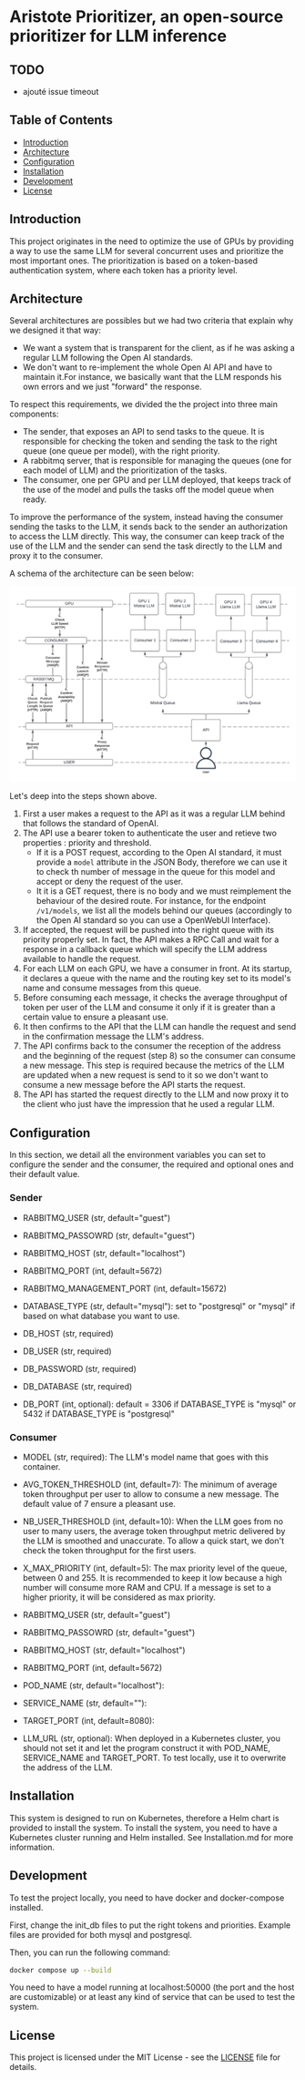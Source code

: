 # Aristote Prioritizer, an open-source prioritizer for LLM inference

## TODO
- ajouté issue timeout

## Table of Contents

- [Introduction](#introduction)
- [Architecture](#architecture)
- [Configuration](#configuration)
- [Installation](#installation)
- [Development](#development)
- [License](#license)

## Introduction

This project originates in the need to optimize the use of GPUs by providing a way to use the same LLM for several concurrent uses and prioritize the most important ones. The prioritization is based on a token-based authentication system, where each token has a priority level.

## Architecture

Several architectures are possibles but we had two criteria that explain why we designed it that way:
- We want a system that is transparent for the client, as if he was asking a regular LLM following the Open AI standards.
- We don't want to re-implement the whole Open AI API and have to maintain it.For instance, we basically want that the LLM responds his own errors and we just "forward" the response.

To respect this requirements, we divided the the project into three main components:

- The sender, that exposes an API to send tasks to the queue. It is responsible for checking the token and sending the task to the right queue (one queue per model), with the right priority.
- A rabbitmq server, that is responsible for managing the queues (one for each model of LLM) and the prioritization of the tasks.
- The consumer, one per GPU and per LLM deployed, that keeps track of the use of the model and pulls the tasks off the model queue when ready.

To improve the performance of the system, instead having the consumer sending the tasks to the LLM, it sends back to the sender an authorization to access the LLM directly. This way, the consumer can keep track of the use of the LLM and the sender can send the task directly to the LLM and proxy it to the consumer.

A schema of the architecture can be seen below:

![Architecture](./architecture.png)

Let's deep into the steps shown above. 

1. First a user makes a request to the API as it was a regular LLM behind that follows the standard of OpenAI.
2. The API use a bearer token to authenticate the user and retieve two properties : priority and threshold.
    - If it is a POST request, according to the Open AI standard, it must provide a `model` attribute in the JSON Body, therefore we can use it to check th number of message in the queue for this model and accept or deny the request of the user.
    - It it is a GET request, there is no body and we must reimplement the behaviour of the desired route. For instance, for the endpoint `/v1/models`, we list all the models behind our queues (accordingly to the Open AI standard so you can use a OpenWebUI Interface).
3. If accepted, the request will be pushed into the right queue with its priority properly set. In fact, the API makes a RPC Call and wait for a response in a callback queue which will specify the LLM address available to handle the request.
4. For each LLM on each GPU, we have a consumer in front. At its startup, it declares a queue with the name and the routing key set to its model's name and consume messages from this queue.
5. Before consuming each message, it checks the average throughput of token per user of the LLM and consume it only if it is greater than a certain value to ensure a pleasant use.
6. It then confirms to the API that the LLM can handle the request and send in the confirmation message the LLM's address.
7. The API confirms back to the consumer the reception of the address and the beginning of the request (step 8) so the consumer can consume a new message. This step is required because the metrics of the LLM are updated when a new request is send to it so we don't want to consume a new message before the API starts the request.
8. The API has started the request directly to the LLM and now proxy it to the client who just have the impression that he used a regular LLM.

## Configuration

In this section, we detail all the environment variables you can set to configure the sender and the consumer, the required and optional ones and their default value.

### Sender

- RABBITMQ_USER (str, default="guest")

- RABBITMQ_PASSOWRD (str, default="guest")

- RABBITMQ_HOST (str, default="localhost")

- RABBITMQ_PORT (int, default=5672)

- RABBITMQ_MANAGEMENT_PORT (int, default=15672)
- DATABASE_TYPE (str, default="mysql"): set to "postgresql" or "mysql" if based on what database you want to use.

- DB_HOST (str, required)

- DB_USER (str, required)

- DB_PASSWORD (str, required)

- DB_DATABASE (str, required)

- DB_PORT (int, optional): default = 3306 if DATABASE_TYPE is "mysql" or 5432 if DATABASE_TYPE is "postgresql"

### Consumer

- MODEL (str, required): The LLM's model name that goes with this container.

- AVG_TOKEN_THRESHOLD (int, default=7): The minimum of average token throughput per user to allow to consume a new message. The default value of 7 ensure a pleasant use.

- NB_USER_THRESHOLD (int, default=10): When the LLM goes from no user to many users, the average token throughput metric delivered by the LLM is smoothed and unaccurate. To allow a quick start, we don't check the token throughput for the first users.

- X_MAX_PRIORITY (int, default=5): The max priority level of the queue, between 0 and 255. It is recommended to keep it low because a high number will consume more RAM and CPU. If a message is set to a higher priority, it will be considered as max priority.

- RABBITMQ_USER (str, default="guest")

- RABBITMQ_PASSOWRD (str, default="guest")

- RABBITMQ_HOST (str, default="localhost")

- RABBITMQ_PORT (int, default=5672)

- POD_NAME (str, default="localhost"): 

- SERVICE_NAME (str, default=""): 

- TARGET_PORT (int, default=8080): 

- LLM_URL (str, optional): When deployed in a Kubernetes cluster, you should not set it and let the program construct it with POD_NAME, SERVICE_NAME and TARGET_PORT. To test locally, use it to overwrite the address of the LLM.


## Installation

This system is designed to run on Kubernetes, therefore a Helm chart is provided to install the system. To install the system, you need to have a Kubernetes cluster running and Helm installed. See Installation.md for more information.

## Development

To test the project locally, you need to have docker and docker-compose installed.

First, change the init_db files to put the right tokens and priorities. Example files are provided for both mysql and postgresql.

Then, you can run the following command:

```bash
docker compose up --build
```

You need to have a model running at localhost:50000 (the port and the host are customizable) or at least any kind of service that can be used to test the system.

## License

This project is licensed under the MIT License - see the [LICENSE](LICENSE) file for details.
